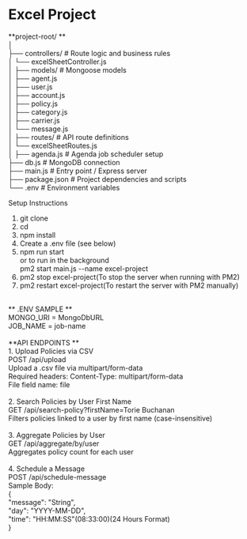 # Excel Project
**project-root/ **<br>
│<br>
├── controllers/            # Route logic and business rules<br>
│   └── excelSheetController.js<br>
│
├── models/                 # Mongoose models<br>
│   ├── agent.js<br>
│   ├── user.js<br>
│   ├── account.js<br>
│   ├── policy.js<br>
│   ├── category.js<br>
│   ├── carrier.js<br>
│   └── message.js<br>
│
├── routes/                 # API route definitions<br>
│   └── excelSheetRoutes.js<br>
│
├── agenda.js              # Agenda job scheduler setup<br>
├── db.js                  # MongoDB connection<br>
├── main.js                # Entry point / Express server<br>
├── package.json           # Project dependencies and scripts<br>
└── .env                   # Environment variables<br>

Setup Instructions<br>
1. git clone <repo-url><br>
2. cd <project-folder><br>
3. npm install<br>
4. Create a .env file (see below)<br>
5. npm run start<br>
   or to run in the background<br>
   pm2 start main.js --name excel-project<br>
6. pm2 stop excel-project(To stop the server when running with PM2)<br>
7. pm2 restart excel-project(To restart the server with PM2 manually)<br>
<br>
** .ENV SAMPLE ** <br>
MONGO_URI = MongoDbURL<br>
JOB_NAME = job-name<br>
<br>
**API ENDPOINTS **<br>
1. Upload Policies via CSV<br>
    POST /api/upload<br>
    Upload a .csv file via multipart/form-data<br>
    Required headers: Content-Type: multipart/form-data<br>
    File field name: file<br>
<br>
2. Search Policies by User First Name<br>
    GET /api/search-policy?firstName=Torie Buchanan<br>
    Filters policies linked to a user by first name (case-insensitive)<br>
<br>
3. Aggregate Policies by User<br>
    GET /api/aggregate/by/user<br>
    Aggregates policy count for each user<br>
<br>
4. Schedule a Message<br>
    POST /api/schedule-message<br>
    Sample Body:<br>
    {   <br>
        "message": "String",<br>
        "day": "YYYY-MM-DD",<br>
        "time": "HH:MM:SS"(08:33:00)(24 Hours Format)<br>
    }<br>
